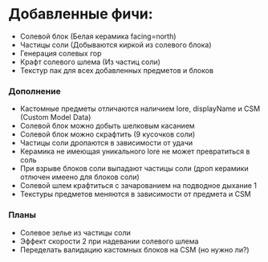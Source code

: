 # Добавленные фичи:

- Солевой блок (Белая керамика facing=north)
- Частицы соли (Добываются киркой из солевого блока)
- Генерация солевых гор
- Крафт солевого шлема (Из частиц соли)
- Текстур пак для всех добавленных предметов и блоков

### Дополнение
- Кастомные предметы отличаются наличием lore, displayName и CSM (Custom Model Data)
- Солевой блок можно добыть шелковым касанием
- Солевой блок можно скрафтить (9 кусочков соли)
- Частицы соли дропаются в зависимости от удачи
- Керамика не имеющая уникального lore не может превратиться в соль
- При взрыве блоков соли выпадают частицы соли (дроп керамики отлючен имеено для блоков соли)
- Солевой шлем крафтиться с зачарованием на подводное дыхание 1
- Текстуры предметов меняются в зависимости от предмета и CSM

### Планы
- Солевое зелье из частицы соли
- Эффект скорости 2 при надевании солевого шлема
- Переделать валидацию кастомных блоков на CSM (но нужно ли?)
